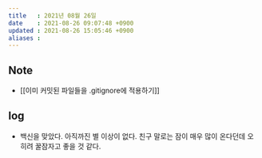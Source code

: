 ```yaml
---
title   : 2021년 08월 26일 
date    : 2021-08-26 09:07:48 +0900
updated : 2021-08-26 15:05:46 +0900
aliases : 
---
```

## Note
- [[이미 커밋된 파일들을 .gitignore에 적용하기]]

## log 
- 백신을 맞았다. 아직까진 별 이상이 없다. 친구 말로는 잠이 매우 많이 온다던데 오히려 꿀잠자고 좋을 것 같다.
